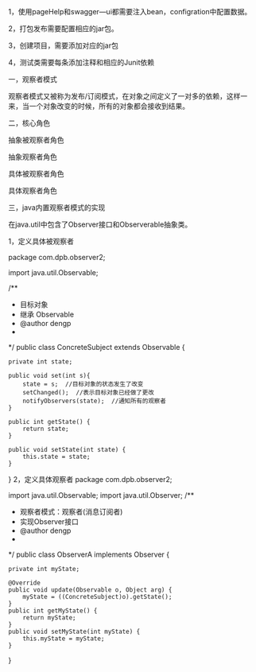 1，使用pageHelp和swagger—ui都需要注入bean，configration中配置数据。

2，打包发布需要配置相应的jar包。

3，创建项目，需要添加对应的jar包

4，测试类需要每条添加注释和相应的Junit依赖

一，观察者模式

观察者模式又被称为发布/订阅模式，在对象之间定义了一对多的依赖，这样一来，当一个对象改变的时候，所有的对象都会接收到结果。

二，核心角色

抽象被观察者角色

抽象观察者角色

具体被观察者角色

具体观察者角色

三，java内置观察者模式的实现

在java.util中包含了Observer接口和Observerable抽象类。

1，定义具体被观察者

package com.dpb.observer2;

import java.util.Observable;

/**
 * 目标对象
 * 继承 Observable
 * @author dengp
 *
 */
public class ConcreteSubject extends Observable {
	
	private int state; 
	
	public void set(int s){
		state = s;  //目标对象的状态发生了改变
		setChanged();  //表示目标对象已经做了更改
		notifyObservers(state);  //通知所有的观察者
	}

	public int getState() {
		return state;
	}

	public void setState(int state) {
		this.state = state;
	}
}
2，定义具体观察者
package com.dpb.observer2;

import java.util.Observable;
import java.util.Observer;
/**
 * 观察者模式：观察者(消息订阅者)
 * 实现Observer接口
 * @author dengp
 *
 */
public class ObserverA implements Observer {

	private int myState;
	
	@Override
	public void update(Observable o, Object arg) {
		myState = ((ConcreteSubject)o).getState();
	}
	public int getMyState() {
		return myState;
	}
	public void setMyState(int myState) {
		this.myState = myState;
	}
}

